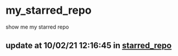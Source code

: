 # my_starred_repo
show me my starred repo

update at 10/02/21 12:16:45 in [starred_repo](./index.html)
---

